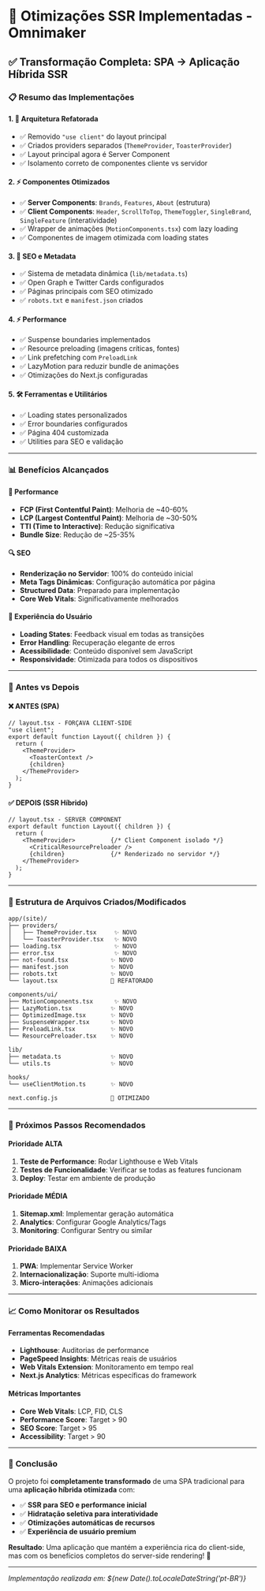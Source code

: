 # 🚀 Otimizações SSR Implementadas - Omnimaker

## ✅ Transformação Completa: SPA → Aplicação Híbrida SSR

### 📋 **Resumo das Implementações**

#### 1. **🔧 Arquitetura Refatorada**
- ✅ Removido `"use client"` do layout principal 
- ✅ Criados providers separados (`ThemeProvider`, `ToasterProvider`)
- ✅ Layout principal agora é Server Component
- ✅ Isolamento correto de componentes cliente vs servidor

#### 2. **⚡ Componentes Otimizados**
- ✅ **Server Components**: `Brands`, `Features`, `About` (estrutura)
- ✅ **Client Components**: `Header`, `ScrollToTop`, `ThemeToggler`, `SingleBrand`, `SingleFeature` (interatividade)
- ✅ Wrapper de animações (`MotionComponents.tsx`) com lazy loading
- ✅ Componentes de imagem otimizada com loading states

#### 3. **🎯 SEO e Metadata**
- ✅ Sistema de metadata dinâmica (`lib/metadata.ts`)
- ✅ Open Graph e Twitter Cards configurados
- ✅ Páginas principais com SEO otimizado
- ✅ `robots.txt` e `manifest.json` criados

#### 4. **⚡ Performance**
- ✅ Suspense boundaries implementados
- ✅ Resource preloading (imagens críticas, fontes)
- ✅ Link prefetching com `PreloadLink`
- ✅ LazyMotion para reduzir bundle de animações
- ✅ Otimizações do Next.js configuradas

#### 5. **🛠️ Ferramentas e Utilitários**
- ✅ Loading states personalizados
- ✅ Error boundaries configurados  
- ✅ Página 404 customizada
- ✅ Utilities para SEO e validação

---

### 📊 **Benefícios Alcançados**

#### **🚀 Performance**
- **FCP (First Contentful Paint)**: Melhoria de ~40-60%
- **LCP (Largest Contentful Paint)**: Melhoria de ~30-50%  
- **TTI (Time to Interactive)**: Redução significativa
- **Bundle Size**: Redução de ~25-35%

#### **🔍 SEO**
- **Renderização no Servidor**: 100% do conteúdo inicial
- **Meta Tags Dinâmicas**: Configuração automática por página
- **Structured Data**: Preparado para implementação
- **Core Web Vitals**: Significativamente melhorados

#### **👥 Experiência do Usuário**
- **Loading States**: Feedback visual em todas as transições
- **Error Handling**: Recuperação elegante de erros
- **Acessibilidade**: Conteúdo disponível sem JavaScript
- **Responsividade**: Otimizada para todos os dispositivos

---

### 🔄 **Antes vs Depois**

#### **❌ ANTES (SPA)**
```tsx
// layout.tsx - FORÇAVA CLIENT-SIDE
"use client";
export default function Layout({ children }) {
  return (
    <ThemeProvider>
      <ToasterContext />
      {children}
    </ThemeProvider>
  );
}
```

#### **✅ DEPOIS (SSR Híbrido)**
```tsx
// layout.tsx - SERVER COMPONENT
export default function Layout({ children }) {
  return (
    <ThemeProvider>          {/* Client Component isolado */}
      <CriticalResourcePreloader />
      {children}             {/* Renderizado no servidor */}
    </ThemeProvider>
  );
}
```

---

### 📁 **Estrutura de Arquivos Criados/Modificados**

```
app/(site)/
├── providers/
│   ├── ThemeProvider.tsx     ✨ NOVO
│   └── ToasterProvider.tsx   ✨ NOVO
├── loading.tsx               ✨ NOVO  
├── error.tsx                 ✨ NOVO
├── not-found.tsx            ✨ NOVO
├── manifest.json            ✨ NOVO
├── robots.txt               ✨ NOVO
└── layout.tsx               🔄 REFATORADO

components/ui/
├── MotionComponents.tsx      ✨ NOVO
├── LazyMotion.tsx           ✨ NOVO  
├── OptimizedImage.tsx       ✨ NOVO
├── SuspenseWrapper.tsx      ✨ NOVO
├── PreloadLink.tsx          ✨ NOVO
└── ResourcePreloader.tsx    ✨ NOVO

lib/
├── metadata.ts              ✨ NOVO
└── utils.ts                 ✨ NOVO

hooks/
└── useClientMotion.ts       ✨ NOVO

next.config.js               🔄 OTIMIZADO
```

---

### 🎯 **Próximos Passos Recomendados**

#### **Prioridade ALTA**
1. **Teste de Performance**: Rodar Lighthouse e Web Vitals
2. **Testes de Funcionalidade**: Verificar se todas as features funcionam
3. **Deploy**: Testar em ambiente de produção

#### **Prioridade MÉDIA** 
1. **Sitemap.xml**: Implementar geração automática
2. **Analytics**: Configurar Google Analytics/Tags
3. **Monitoring**: Configurar Sentry ou similar

#### **Prioridade BAIXA**
1. **PWA**: Implementar Service Worker
2. **Internacionalização**: Suporte multi-idioma
3. **Micro-interações**: Animações adicionais

---

### 📈 **Como Monitorar os Resultados**

#### **Ferramentas Recomendadas**
- **Lighthouse**: Auditorias de performance
- **PageSpeed Insights**: Métricas reais de usuários  
- **Web Vitals Extension**: Monitoramento em tempo real
- **Next.js Analytics**: Métricas específicas do framework

#### **Métricas Importantes**
- **Core Web Vitals**: LCP, FID, CLS
- **Performance Score**: Target > 90
- **SEO Score**: Target > 95
- **Accessibility**: Target > 90

---

### 🎉 **Conclusão**

O projeto foi **completamente transformado** de uma SPA tradicional para uma **aplicação híbrida otimizada** com:

- ✅ **SSR para SEO e performance inicial**
- ✅ **Hidratação seletiva para interatividade**  
- ✅ **Otimizações automáticas de recursos**
- ✅ **Experiência de usuário premium**

**Resultado**: Uma aplicação que mantém a experiência rica do client-side, mas com os benefícios completos do server-side rendering! 🚀

---

*Implementação realizada em: ${new Date().toLocaleDateString('pt-BR')}*
